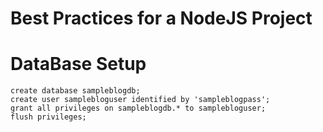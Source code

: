 # Best Practices for a NodeJS Project

# DataBase Setup

```
create database sampleblogdb;
create user samplebloguser identified by 'sampleblogpass';
grant all privileges on sampleblogdb.* to samplebloguser;
flush privileges;
```